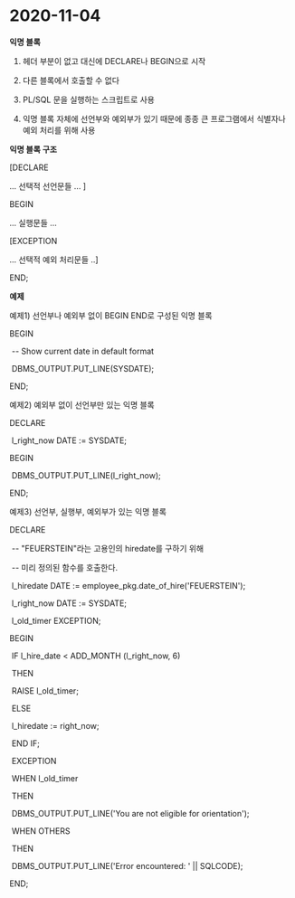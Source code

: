 # 2020-11-04

**익명 블록**

1. 헤더 부분이 없고 대신에 DECLARE나 BEGIN으로 시작

2. 다른 블록에서 호출할 수 없다

3. PL/SQL 문을 실행하는 스크립트로 사용

4. 익명 블록 자체에 선언부와 예외부가 있기 때문에 종종 큰 프로그램에서 식별자나 예외 처리를 위해 사용

**익명 블록 구조**

[DECLARE

... 선택적 선언문들 ... ]



BEGIN

 ... 실행문들 ...



[EXCEPTION

... 선택적 예외 처리문들 ..]



END;



**예제**

예제1) 선언부나 예외부 없이 BEGIN END로 구성된 익명 블록

BEGIN

​	-- Show current date in default format

​	DBMS_OUTPUT.PUT_LINE(SYSDATE);

END;



예제2) 예외부 없이 선언부만 있는 익명 블록

DECLARE

​	l_right_now DATE := SYSDATE;

BEGIN

​	DBMS_OUTPUT.PUT_LINE(l_right_now);

END;



예제3) 선언부, 실행부, 예외부가 있는 익명 블록

DECLARE

​	-- "FEUERSTEIN"라는 고용인의 hiredate를 구하기 위해

​	-- 미리 정의된 함수를 호출한다.

​	l_hiredate DATE := employee_pkg.date_of_hire('FEUERSTEIN');

​    l_right_now DATE := SYSDATE;

​	l_old_timer EXCEPTION;

BEGIN

​	IF l_hire_date < ADD_MONTH (l_right_now, 6)

​	THEN

​		RAISE l_old_timer;

​	ELSE

​		l_hiredate := right_now;

​	END IF;

​	EXCEPTION

​		WHEN l_old_timer

​		THEN

​			DBMS_OUTPUT.PUT_LINE('You are not eligible for orientation');

​		WHEN OTHERS

​		THEN

​			DBMS_OUTPUT.PUT_LINE('Error encountered: ' || SQLCODE);

END;

 

